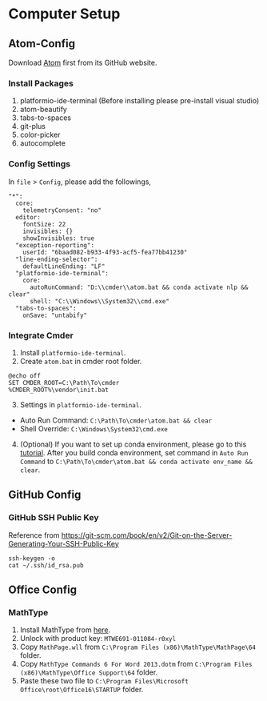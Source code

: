 # Computer Setup

## Atom-Config
Download [Atom](https://github.com/atom/atom/releases/tag/v1.50.0) first from its GitHub website.

### Install Packages

1. platformio-ide-terminal (Before installing please pre-install visual studio)
2. atom-beautify
3. tabs-to-spaces
4. git-plus
5. color-picker
6. autocomplete

### Config Settings

In `file` > `Config`, please add the followings, 
```
"*":
  core:
    telemetryConsent: "no"
  editor:
    fontSize: 22
    invisibles: {}
    showInvisibles: true
  "exception-reporting":
    userId: "6baad082-b933-4f93-acf5-fea77bb41230"
  "line-ending-selector":
    defaultLineEnding: "LF"
  "platformio-ide-terminal":
    core:
      autoRunCommand: "D:\\cmder\\atom.bat && conda activate nlp && clear"
      shell: "C:\\Windows\\System32\\cmd.exe"
  "tabs-to-spaces":
    onSave: "untabify"
```

### Integrate Cmder

1. Install `platformio-ide-terminal`.
2. Create `atom.bat` in cmder root folder.
```
@echo off 
SET CMDER_ROOT=C:\Path\To\cmder
%CMDER_ROOT%\vendor\init.bat
```
3. Settings in `platformio-ide-terminal`.
- Auto Run Command: `C:\Path\To\cmder\atom.bat && clear`
- Shell Override: `C:\Windows\System32\cmd.exe`
4. (Optional) If you want to set up conda environment, please go to this [tutorial](https://github.com/penguinwang96825/Set-Up-Conda-Environment). After you build conda environment, set command in `Auto Run Command` to `C:\Path\To\cmder\atom.bat && conda activate env_name && clear`.

## GitHub Config

### GitHub SSH Public Key
Reference from https://git-scm.com/book/en/v2/Git-on-the-Server-Generating-Your-SSH-Public-Key

```
ssh-keygen -o
cat ~/.ssh/id_rsa.pub
```

## Office Config

### MathType

1. Install MathType from [here]().
2. Unlock with product key: `MTWE691-011084-r0xyl`
3. Copy `MathPage.wll` from `C:\Program Files (x86)\MathType\MathPage\64` folder.
4. Copy `MathType Commands 6 For Word 2013.dotm` from `C:\Program Files (x86)\MathType\Office Support\64` folder.
5. Paste these two file to `C:\Program Files\Microsoft Office\root\Office16\STARTUP` folder.
